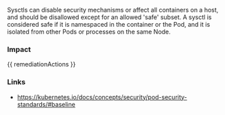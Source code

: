 
Sysctls can disable security mechanisms or affect all containers on a host, and should be disallowed except for an allowed 'safe' subset. A sysctl is considered safe if it is namespaced in the container or the Pod, and it is isolated from other Pods or processes on the same Node.

### Impact
<!-- Add Impact here -->

<!-- DO NOT CHANGE -->
{{ remediationActions }}

### Links
- https://kubernetes.io/docs/concepts/security/pod-security-standards/#baseline



